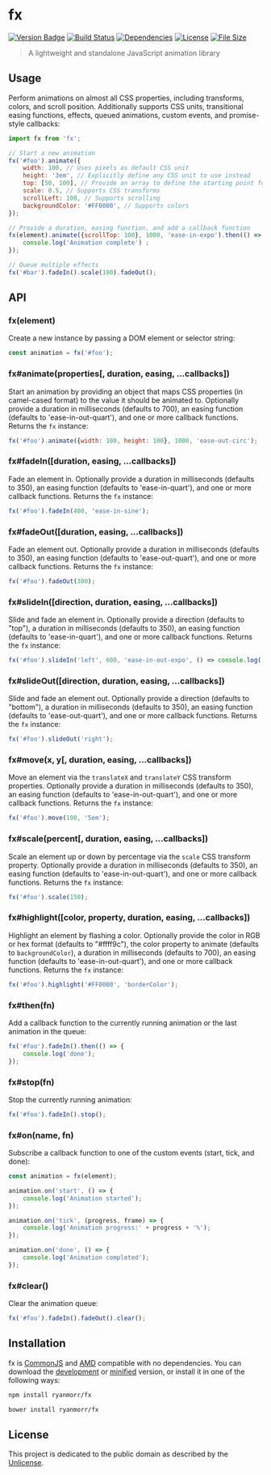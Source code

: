 # fx

[![Version Badge][version-image]][project-url]
[![Build Status][build-image]][build-url]
[![Dependencies][dependencies-image]][project-url]
[![License][license-image]][license-url]
[![File Size][file-size-image]][project-url]

> A lightweight and standalone JavaScript animation library

## Usage

Perform animations on almost all CSS properties, including transforms, colors, and scroll position. Additionally supports CSS units, transitional easing functions, effects, queued animations, custom events, and promise-style callbacks:

```javascript
import fx from 'fx';

// Start a new animation
fx('#foo').animate({
    width: 100, // Uses pixels as default CSS unit
    height: '3em', // Explicitly define any CSS unit to use instead
    top: [50, 100], // Provide an array to define the starting point for an animation ([from, to])
    scale: 0.5, // Supports CSS transforms
    scrollLeft: 100, // Supports scrolling
    backgroundColor: '#FF0000', // Supports colors
});

// Provide a duration, easing function, and add a callback function
fx(element).animate({scrollTop: 100}, 1000, 'ease-in-expo').then(() => {
    console.log('Animation complete') ;
});

// Queue multiple effects
fx('#bar').fadeIn().scale(100).fadeOut();
```

## API

### fx(element)

Create a new instance by passing a DOM element or selector string:

```javascript
const animation = fx('#foo');
```

### fx#animate(properties[, duration, easing, ...callbacks])

Start an animation by providing an object that maps CSS properties (in camel-cased format) to the value it should be animated to. Optionally provide a duration in milliseconds (defaults to 700), an easing function (defaults to 'ease-in-out-quart'), and one or more callback functions. Returns the `fx` instance:

```javascript
fx('#foo').animate({width: 100, height: 100}, 1000, 'ease-out-circ');
```

### fx#fadeIn([duration, easing, ...callbacks])

Fade an element in. Optionally provide a duration in milliseconds (defaults to 350), an easing function (defaults to 'ease-in-quart'), and one or more callback functions. Returns the `fx` instance:

```javascript
fx('#foo').fadeIn(400, 'ease-in-sine');
```

### fx#fadeOut([duration, easing, ...callbacks])

Fade an element out. Optionally provide a duration in milliseconds (defaults to 350), an easing function (defaults to 'ease-out-quart'), and one or more callback functions. Returns the `fx` instance:

```javascript
fx('#foo').fadeOut(300);
```

### fx#slideIn([direction, duration, easing, ...callbacks])

Slide and fade an element in. Optionally provide a direction (defaults to "top"), a duration in milliseconds (defaults to 350), an easing function (defaults to 'ease-in-quart'), and one or more callback functions. Returns the `fx` instance:

```javascript
fx('#foo').slideIn('left', 600, 'ease-in-out-expo', () => console.log('done'));
```

### fx#slideOut([direction, duration, easing, ...callbacks])

Slide and fade an element out. Optionally provide a direction (defaults to "bottom"), a duration in milliseconds (defaults to 350), an easing function (defaults to 'ease-out-quart'), and one or more callback functions. Returns the `fx` instance:

```javascript
fx('#foo').slideOut('right');
```

### fx#move(x, y[, duration, easing, ...callbacks])

Move an element via the `translateX` and `translateY` CSS transform properties. Optionally provide a duration in milliseconds (defaults to 350), an easing function (defaults to 'ease-in-out-quart'), and one or more callback functions. Returns the `fx` instance:

```javascript
fx('#foo').move(100, '5em');
```

### fx#scale(percent[, duration, easing, ...callbacks])

Scale an element up or down by percentage via the `scale` CSS transform property. Optionally provide a duration in milliseconds (defaults to 350), an easing function (defaults to 'ease-in-out-quart'), and one or more callback functions. Returns the `fx` instance:

```javascript
fx('#foo').scale(150);
```

### fx#highlight([color, property, duration, easing, ...callbacks])

Highlight an element by flashing a color. Optionally provide the color in RGB or hex format (defaults to "#ffff9c"), the color property to animate (defaults to `backgroundColor`), a duration in milliseconds (defaults to 700), an easing function (defaults to 'ease-in-out-quart'), and one or more callback functions. Returns the `fx` instance:

```javascript
fx('#foo').highlight('#FF0000', 'borderColor');
```

### fx#then(fn)

Add a callback function to the currently running animation or the last animation in the queue:

```javascript
fx('#foo').fadeIn().then(() => {
    console.log('done'); 
});
```

### fx#stop(fn)

Stop the currently running animation:

```javascript
fx('#foo').fadeIn().stop();
```

### fx#on(name, fn)

Subscribe a callback function to one of the custom events (start, tick, and done):

```javascript
const animation = fx(element);

animation.on('start', () => {
    console.log('Animation started');
});

animation.on('tick', (progress, frame) => {
    console.log('Animation progress:' + progress + '%');
});

animation.on('done', () => {
    console.log('Animation completed');
});
```

### fx#clear()

Clear the animation queue:

```javascript
fx('#foo').fadeIn().fadeOut().clear();
```

## Installation

fx is [CommonJS](http://www.commonjs.org/) and [AMD](https://github.com/amdjs/amdjs-api/wiki/AMD) compatible with no dependencies. You can download the [development](http://github.com/ryanmorr/fx/raw/master/dist/fx.js) or [minified](http://github.com/ryanmorr/fx/raw/master/dist/fx.min.js) version, or install it in one of the following ways:

``` sh
npm install ryanmorr/fx

bower install ryanmorr/fx
```

## License

This project is dedicated to the public domain as described by the [Unlicense](http://unlicense.org/).

[project-url]: https://github.com/ryanmorr/fx
[version-image]: https://badge.fury.io/gh/ryanmorr%2Ffx.svg
[build-url]: https://travis-ci.org/ryanmorr/fx
[build-image]: https://travis-ci.org/ryanmorr/fx.svg
[dependencies-image]: https://david-dm.org/ryanmorr/fx.svg
[license-image]: https://img.shields.io/badge/license-Unlicense-blue.svg
[license-url]: UNLICENSE
[file-size-image]: https://badge-size.herokuapp.com/ryanmorr/fx/master/dist/fx.min.js.svg?color=blue&label=file%20size